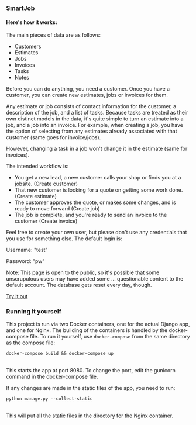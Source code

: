 <h3>SmartJob</h3>
        <h4>Here's how it works:</h4>
        <p>The main pieces of data are as follows:</p>
        <ul>
          <li>Customers</li>
          <li>Estimates</li>
          <li>Jobs</li>
          <li>Invoices</li>
          <li>Tasks</li>
          <li>Notes</li>
        </ul>
        <p>Before you can do anything, you need a customer. Once you have a customer, you can 
          create new estimates, jobs or invoices for them.
        </p>
        <p>Any estimate or job consists of contact information for the customer, 
          a description of the job, and a list 
          of tasks. Because tasks are treated as their own distinct models in the data, it's quite simple 
          to turn an estimate into a job, and a job into an invoice. For example, when creating a job, you have 
          the option of selecting from any estimates already associated with that customer (same goes for invoice/jobs).
        </p>
        <p>However, changing a task in a job won't change it in the estimate (same for invoices).</p>
        <p>The intended workflow is: </p>
        <ul>
          <li>You get a new lead, a new customer calls your shop or finds you at a jobsite. (Create customer)</li>
          <li>That new customer is looking for a quote on getting some work done. (Create estimate)</li>
          <li>The customer approves the quote, or makes some changes, and is ready to move forward (Create job)</li>
          <li>The job is complete, and you're ready to send an invoice to the customer (Create invoice)</li>
        </ul>
        <p>Feel free to create your own user, but please don't use any credentials that you use for 
          something else. The default login is:
        </p>
        <p class="credentials">Username: <span>"test"</span></p>
        <p class="credentials">Password: <span>"pw"</span></p>
        <p>Note: This page is open to the public, so it's possible that some unscrupulous
          users may have added some ... questionable content to the default account. The database gets reset every day, though.
        </p>
        <div class="modal-button">
          <a href="http://crm.jonlwhittaker.com" target="_blank">Try it out</a>
        </div>
        
<h3>Running it yourself</h3>
<p>This project is run via two Docker containers, one for the actual Django app, and one for Nginx. The building of the containers is handled by the docker-compose file. To run it yourself, use <code>docker-compose</code> from the same directory as the compose file:</p>
<code>docker-compose build && docker-compose up</code><br/><br/>
<p>This starts the app at port 8080. To change the port, edit the gunicorn command in the docker-compose file.</p>
<p>If any changes are made in the static files of the app, you need to run:</p>
<code>python manage.py --collect-static</code><br/><br/>
<p>This will put all the static files in the directory for the Nginx container.</p>
